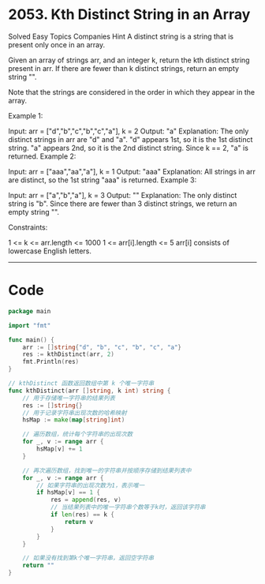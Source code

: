 # 2053. Kth Distinct String in an Array

Solved
Easy
Topics
Companies
Hint
A distinct string is a string that is present only once in an array.

Given an array of strings arr, and an integer k, return the kth distinct string present in arr. If there are fewer than k distinct strings, return an empty string "".

Note that the strings are considered in the order in which they appear in the array.

Example 1:

Input: arr = ["d","b","c","b","c","a"], k = 2
Output: "a"
Explanation:
The only distinct strings in arr are "d" and "a".
"d" appears 1st, so it is the 1st distinct string.
"a" appears 2nd, so it is the 2nd distinct string.
Since k == 2, "a" is returned.
Example 2:

Input: arr = ["aaa","aa","a"], k = 1
Output: "aaa"
Explanation:
All strings in arr are distinct, so the 1st string "aaa" is returned.
Example 3:

Input: arr = ["a","b","a"], k = 3
Output: ""
Explanation:
The only distinct string is "b". Since there are fewer than 3 distinct strings, we return an empty string "".

Constraints:

1 <= k <= arr.length <= 1000
1 <= arr[i].length <= 5
arr[i] consists of lowercase English letters.

---

# Code

```go
package main

import "fmt"

func main() {
	arr := []string{"d", "b", "c", "b", "c", "a"}
	res := kthDistinct(arr, 2)
	fmt.Println(res)
}

// kthDistinct 函数返回数组中第 k 个唯一字符串
func kthDistinct(arr []string, k int) string {
	// 用于存储唯一字符串的结果列表
	res := []string{}
	// 用于记录字符串出现次数的哈希映射
	hsMap := make(map[string]int)

	// 遍历数组，统计每个字符串的出现次数
	for _, v := range arr {
		hsMap[v] += 1
	}

	// 再次遍历数组，找到唯一的字符串并按顺序存储到结果列表中
	for _, v := range arr {
		// 如果字符串的出现次数为1，表示唯一
		if hsMap[v] == 1 {
			res = append(res, v)
			// 当结果列表中的唯一字符串个数等于k时，返回该字符串
			if len(res) == k {
				return v
			}
		}
	}

	// 如果没有找到第k个唯一字符串，返回空字符串
	return ""
}
```
